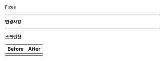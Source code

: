 Fixes 

<!-- 이 PR이 해결하는 이슈 번호를 적어주세요. 예: Fixes #123 -->

---

**변경사항**

<!-- 주요 변경사항을 간단히 설명해주세요. -->

---

**스크린샷**

| Before | After |
|--------|-------|
|        |       |

<!-- 변경 전/후 스크린샷을 첨부해주세요. 필요시 이미지를 드래그&드롭 하세요. -->